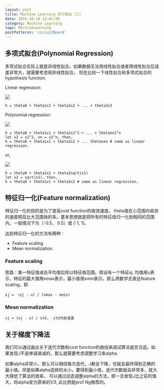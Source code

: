 ```yaml
---
layout: post
title: Machine Learning 学习笔记（三）
date: 2016-10-18 12:01:00
category: Machine Learning
tags: MachineLearning
postPatterns: 'circuitBoard'
---
```


## 多项式拟合(Polynomial Regression)

多项式拟合实际上就是非线性拟合。如果数据无法用线性拟合或者用线性拟合后误差非常大，就需要考虑用非线性拟合。 现在比较一下线性拟合和多项式拟合的hypothesis function. 

Linear regression: 

![](http://mathurl.com/jcu8a66.png)

```
h = theta0 + theta1x1 + theta2x2 + ... + theta3x3
```

Polynomial regression: 

![](http://mathurl.com/jdzxwsd.png)

```
h = theta0 + theta1x1 + theta2x1^2 + ... + thetanx1^n
let x2 = x1^2, xn = x1^n, then,
h = theta0 + theta1x1 + theta2x2 + ... thetanxn # same as linear regression. 
```
or, 

![](http://mathurl.com/h56dzma.png)

```
h = theta0 + theta1x1 + theta2sqrt(x1)
let x2 = sqrt(x1), then,
h = theta0 + theta1x1 + theta2x2 # same as linear regression. 
```

## 特征归一化(Feature normalization)

特征归一化的目的是为了提高cost function的收敛速度。 theta值在小范围内收敛的速度明显比大范围快的多。基本思想就是把所有的特征值归一化到相同的范围内，一般情况下为（-0.5， 0.5）或 (-1, 1)。

达到特征归一化的方法有两种：

* Feature scaling
* Mean normalization. 

### Feature scaling

思路：某一特征值减去平均值后除以特征值范围。假设有一个特征xj, 均值用u表示，特征的最大值用xmax表示，最小值用xmin表示。那么用数学式表达feature scaling，即

```
xj = （xj - u) / (xmax - xmin)
```
### Mean normalization

```
xj = (xj - u) / std,  std为标准差
```

## 关于梯度下降法

我们可以通过画出关于迭代次数和cost function的曲线来调试算法是否合适。如果发现J不是单调递减的，那么就需要考虑调整学习率alpha. 

如果alpha非常小，那么可以相信每次迭代，J都会下降，也就会最终得到正确的最小值。但是如果alpha选择的太小，要得到最小值，迭代次数就会非常多，就大大降低了算法的效率。 可以通过动态调整alpha的方法，即一旦发现J比之前的值大，将alpha变为原来的1/3, 此比例是prof Ng推荐的。

